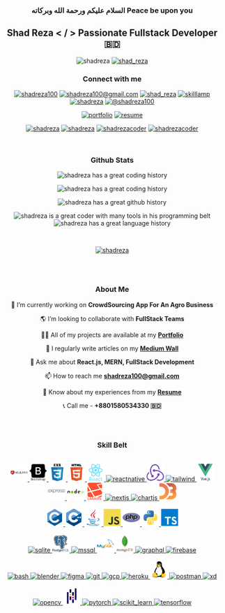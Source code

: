 <h3 align="center">
<span>السلام عليكم ورحمة الله وبركاته</span>
<span>Peace be upon you</span>
</h3>

<h2 align="center">
<span> Shad Reza < / > Passionate Fullstack Developer 🇧🇩 </span>
</h2>

<p align="center"> 
  <img src="https://komarev.com/ghpvc/?username=shadreza&label=Profile%20views%20since%20Sep%2027%202023&color=0e75b6&style=flat" alt="shadreza" />
  <span>              </span>
  <a href="https://wakatime.com/@fa5aec1d-8d9b-46d9-b1be-321ce433709e" target="blank"><img src="https://wakatime.com/badge/user/fa5aec1d-8d9b-46d9-b1be-321ce433709e.svg" alt="shad_reza" /></a> 
</p>


<h3 align="center">Connect with me</h3>
<p align="center">
  <a href="https://linkedin.com/in/shadreza100" target="blank"><img src="https://img.shields.io/badge/shadreza-0077B5?style=for-the-badge&logo=linkedin&logoColor=white" alt="shadreza100" /></a>
  <a href="mailto:shadreza100@gmail.com" target="blank"><img src="https://img.shields.io/badge/SHADREZA100-C71610?style=for-the-badge&logo=gmail&logoColor=white" alt="shadreza100@gmail.com" /></a>
  <a href="https://twitter.com/shad_reza" target="blank"><img src="https://img.shields.io/badge/ShadReza-000000?style=for-the-badge&logo=x&logoColor=white" alt="shad_reza" /></a>
  <a href="https://www.youtube.com/@skilllamp" target="blank"><img src="https://img.shields.io/badge/SkillLamp-FF0000?style=for-the-badge&logo=youtube&logoColor=white" alt="skilllamp" /></a>
  <a href="https://www.upwork.com/freelancers/~01394217970c69bef5" target="blank"><img src="https://img.shields.io/badge/ShadReza-16A302?style=for-the-badge&logo=Upwork&logoColor=white" alt="shadreza" /></a>
  <a href="https://medium.com/@shadreza100" target="blank"><img src="https://img.shields.io/badge/shadreza100-FFFFFF?style=for-the-badge&logo=medium&logoColor=black" alt="@shadreza100" /></a>
</p>

<p align="center">
  <a href="https://shadreza-portfolio-shadreza.vercel.app/" target="blank"><img src="https://img.shields.io/badge/Portfolio-255E63?style=for-the-badge&logo=About.me&logoColor=white" alt="portfolio"  /></a>
  <a href="https://drive.google.com/file/d/1mMuG3Gwh-UpvWjhlpPG-_aua2G36N-uk/view" target="blank"><img src="https://img.shields.io/badge/RESUME-E55604?style=for-the-badge&logoColor=white" alt="resume"  /></a>
</p>

<p align="center">
  <a href="https://codeforces.com/profile/shadreza" target="blank"><img   src="https://img.shields.io/badge/shadreza-445f9d?style=for-the-badge&logo=Codeforces&logoColor=white" alt="shadreza"  /></a>
  <a href="https://www.leetcode.com/shadreza" target="blank"><img  src="https://img.shields.io/badge/-shadreza-FFA116?style=for-the-badge&logo=LeetCode&logoColor=black" alt="shadreza"  /></a>
  <a href="https://www.codechef.com/users/shadrezacoder" target="blank"><img src="https://img.shields.io/badge/-shadrezacoder-5B4638?style=for-the-badge&logo=CodeChef&logoColor=white" alt="shadrezacoder"  /></a>
  <a href="https://www.hackerrank.com/shadrezacoder" target="blank"><img  src="https://img.shields.io/badge/-shadrezacoder-2EC866?style=for-the-badge&logo=HackerRank&logoColor=white" alt="shadrezacoder" /></a>
</p>

<br/>


<h3 align="center">Github Stats</h3>
<p align="center">
  <img src="https://github-readme-streak-stats.herokuapp.com/?user=shadreza&theme=dracula" alt="shadreza has a great coding history" />
</p>
<p align="center"> 

  <img src="https://github-readme-stats.vercel.app/api?username=shadreza&rank_icon=github&theme=date_night" alt="shadreza has a great coding history" />
  
</p>
<p align="center">
  <img src="http://github-profile-summary-cards.vercel.app/api/cards/profile-details?username=shadreza&theme=date_night" alt="shadreza has a great github history"/>
</p>
<p align="center">
  <img src="https://github-readme-stats.vercel.app/api/top-langs?username=shadreza&langs_count=10&show_icons=true&locale=en&layout=compact&theme=date_night" alt="shadreza is a great coder with many tools in his programming belt"/>
  <img src="http://github-profile-summary-cards.vercel.app/api/cards/most-commit-language?username=shadreza&theme=date_night" alt="shadreza has a great language history"/>
</p>

<br/>

<p align="center"><a href="https://github.com/ryo-ma/github-profile-trophy"><img src="https://github-profile-trophy.vercel.app/?username=shadreza" alt="shadreza" /></a></p>

<br/>
<br/>
<h3 align="center">About Me</h3>
<p align="center">
🔭 I’m currently working on <strong>CrowdSourcing App For An Agro Business</strong>
</p>
<p align="center">
🌎 I’m looking to collaborate with <strong>FullStack Teams</strong>
</p>
<p align="center">
👨‍💻 All of my projects are available at my <a href="https://shadreza-portfolio-shadreza.vercel.app/"><strong>Portfolio</strong></a>
</p>
<p align="center">
📝 I regularly write articles on my <a href="https://medium.com/@shadreza100"><strong>Medium Wall</strong></a>
</p>
<p align="center">
💬 Ask me about <strong>React.js, MERN, FullStack Development</strong>
</p>
<p align="center">
📫 How to reach me <a href="mailto:shadreza100@gmail.com"><strong>shadreza100@gmail.com</strong></a>
</p>
<p align="center">
📄 Know about my experiences from my <a href="https://drive.google.com/file/d/1mMuG3Gwh-UpvWjhlpPG-_aua2G36N-uk/view"><strong>Resume</strong></a>
</p>
<p align="center">
📞 Call me - <strong>+8801580534330 🇧🇩</strong>
</p>

<br/>
<br/>
<h3 align="center">Skill Belt</h3>
<p align="center">
<!-- <br/> -->
<!-- <strong>Frontend</strong> -->
<br/>
<a href="https://angular.io" target="_blank" rel="noreferrer"> <img
src="https://raw.githubusercontent.com/devicons/devicon/master/icons/angularjs/angularjs-original-wordmark.svg"
alt="angularjs" width="40" height="40" /> </a><a href="https://getbootstrap.com" target="_blank" rel="noreferrer"> <img
src="https://raw.githubusercontent.com/devicons/devicon/master/icons/bootstrap/bootstrap-plain-wordmark.svg"
alt="bootstrap" width="40" height="40" /> </a><a href="https://www.w3schools.com/css/" target="_blank" rel="noreferrer"> <img
src="https://raw.githubusercontent.com/devicons/devicon/master/icons/css3/css3-original-wordmark.svg"
alt="css3" width="40" height="40" /> </a><a href="https://www.w3.org/html/" target="_blank" rel="noreferrer"> <img
src="https://raw.githubusercontent.com/devicons/devicon/master/icons/html5/html5-original-wordmark.svg"
alt="html5" width="40" height="40" /> </a><a href="https://reactjs.org/" target="_blank" rel="noreferrer"> <img
src="https://raw.githubusercontent.com/devicons/devicon/master/icons/react/react-original-wordmark.svg"
alt="react" width="40" height="40" /> </a><a href="https://reactnative.dev/" target="_blank" rel="noreferrer"> <img
src="https://reactnative.dev/img/header_logo.svg" alt="reactnative" width="40" height="40" /> </a><a href="https://redux.js.org" target="_blank" rel="noreferrer"> <img
src="https://raw.githubusercontent.com/devicons/devicon/master/icons/redux/redux-original.svg" alt="redux"
width="40" height="40" /> </a><a href="https://tailwindcss.com/" target="_blank" rel="noreferrer"> <img
src="https://www.vectorlogo.zone/logos/tailwindcss/tailwindcss-icon.svg" alt="tailwind" width="40"
height="40" /> </a><a href="https://vuejs.org/" target="_blank" rel="noreferrer"> <img
src="https://raw.githubusercontent.com/devicons/devicon/master/icons/vuejs/vuejs-original-wordmark.svg"
alt="vuejs" width="40" height="40" /> </a><a href="https://expressjs.com" target="_blank" rel="noreferrer"> <img
src="https://raw.githubusercontent.com/devicons/devicon/master/icons/express/express-original-wordmark.svg"
alt="express" width="40" height="40" /> </a><a href="https://nodejs.org" target="_blank" rel="noreferrer"> <img
src="https://raw.githubusercontent.com/devicons/devicon/master/icons/nodejs/nodejs-original-wordmark.svg"
alt="nodejs" width="40" height="40" /> </a><a href="https://laravel.com/" target="_blank" rel="noreferrer"> <img
src="https://raw.githubusercontent.com/devicons/devicon/master/icons/laravel/laravel-plain-wordmark.svg"
alt="laravel" width="40" height="40" /> </a><a href="https://nextjs.org/" target="_blank" rel="noreferrer"> <img
src="https://cdn.worldvectorlogo.com/logos/nextjs-2.svg" alt="nextjs" width="40" height="40" /> </a><a href="https://www.chartjs.org" target="_blank" rel="noreferrer"> <img src="https://www.chartjs.org/media/logo-title.svg" alt="chartjs" width="40" height="40" /> </a><a href="https://d3js.org/" target="_blank" rel="noreferrer"> <img
src="https://raw.githubusercontent.com/devicons/devicon/master/icons/d3js/d3js-original.svg" alt="d3js"
width="40" height="40" /> </a><br />
<!-- <br/> -->
<!-- <strong>Backend</strong> -->
<!-- <br/ -->
<!-- <br/> -->
<!-- <strong>Data Visualisation</strong> -->
<!-- <br/> -->
<!-- <br/> -->
<!-- <strong>Programming Languages</strong> -->
<br/>
<a href="https://www.cprogramming.com/" target="_blank" rel="noreferrer"> <img
src="https://raw.githubusercontent.com/devicons/devicon/master/icons/c/c-original.svg" alt="c" width="40"
height="40" /> </a><a href="https://www.w3schools.com/cpp/" target="_blank" rel="noreferrer"> <img
src="https://raw.githubusercontent.com/devicons/devicon/master/icons/cplusplus/cplusplus-original.svg"
alt="cplusplus" width="40" height="40" /> </a><a href="https://www.java.com" target="_blank" rel="noreferrer"> <img
src="https://raw.githubusercontent.com/devicons/devicon/master/icons/java/java-original.svg" alt="java"
width="40" height="40" /> </a><a href="https://developer.mozilla.org/en-US/docs/Web/JavaScript" target="_blank" rel="noreferrer"> <img
src="https://raw.githubusercontent.com/devicons/devicon/master/icons/javascript/javascript-original.svg"
alt="javascript" width="40" height="40" /> </a><a href="https://www.php.net" target="_blank"
rel="noreferrer">
<img src="https://raw.githubusercontent.com/devicons/devicon/master/icons/php/php-original.svg" alt="php"
width="40" height="40" /> </a><a href="https://www.python.org" target="_blank" rel="noreferrer"> <img
src="https://raw.githubusercontent.com/devicons/devicon/master/icons/python/python-original.svg"
alt="python" width="40" height="40" /> </a><a href="https://www.typescriptlang.org/" target="_blank" rel="noreferrer"> <img
src="https://raw.githubusercontent.com/devicons/devicon/master/icons/typescript/typescript-original.svg"
alt="typescript" width="40" height="40" /> </a><br />
<!-- <br/> -->
<!-- <strong>Database</strong> -->
<br/>
<a href="https://www.sqlite.org/" target="_blank" rel="noreferrer"> <img
src="https://www.vectorlogo.zone/logos/sqlite/sqlite-icon.svg" alt="sqlite" width="40" height="40" /> </a><a href="https://www.postgresql.org" target="_blank" rel="noreferrer"> <img
src="https://raw.githubusercontent.com/devicons/devicon/master/icons/postgresql/postgresql-original-wordmark.svg"
alt="postgresql" width="40" height="40" /> </a><a href="https://www.microsoft.com/en-us/sql-server" target="_blank" rel="noreferrer"> <img
src="https://www.svgrepo.com/show/303229/microsoft-sql-server-logo.svg" alt="mssql" width="40"
height="40" />
</a><a href="https://www.mysql.com/" target="_blank" rel="noreferrer"> <img
src="https://raw.githubusercontent.com/devicons/devicon/master/icons/mysql/mysql-original-wordmark.svg"
alt="mysql" width="40" height="40" /> </a><a href="https://www.mongodb.com/" target="_blank" rel="noreferrer"> <img
src="https://raw.githubusercontent.com/devicons/devicon/master/icons/mongodb/mongodb-original-wordmark.svg"
alt="mongodb" width="40" height="40" /> </a><a href="https://graphql.org" target="_blank" rel="noreferrer"> <img
src="https://www.vectorlogo.zone/logos/graphql/graphql-icon.svg" alt="graphql" width="40" height="40" />
</a><a href="https://firebase.google.com/" target="_blank" rel="noreferrer"> <img
src="https://www.vectorlogo.zone/logos/firebase/firebase-icon.svg" alt="firebase" width="40" height="40" />
</a><br />
<!-- <br/> -->
<!-- <strong>Tools</strong> -->
<br/>
<a href="https://www.gnu.org/software/bash/" target="_blank" rel="noreferrer"> <img
src="https://www.vectorlogo.zone/logos/gnu_bash/gnu_bash-icon.svg" alt="bash" width="40" height="40" /> </a><a href="https://www.blender.org/" target="_blank" rel="noreferrer"> <img
src="https://download.blender.org/branding/community/blender_community_badge_white.svg" alt="blender"
width="40" height="40" /> </a><a href="https://www.figma.com/" target="_blank" rel="noreferrer"> <img
src="https://www.vectorlogo.zone/logos/figma/figma-icon.svg" alt="figma" width="40" height="40" /> </a>
<a href="https://git-scm.com/" target="_blank" rel="noreferrer"> <img
src="https://www.vectorlogo.zone/logos/git-scm/git-scm-icon.svg" alt="git" width="40" height="40" /> </a><a href="https://cloud.google.com" target="_blank" rel="noreferrer"> <img
src="https://www.vectorlogo.zone/logos/google_cloud/google_cloud-icon.svg" alt="gcp" width="40"
height="40" />
</a><a href="https://heroku.com" target="_blank" rel="noreferrer"> <img
src="https://www.vectorlogo.zone/logos/heroku/heroku-icon.svg" alt="heroku" width="40" height="40" /> </a><a href="https://www.linux.org/" target="_blank" rel="noreferrer"> <img
src="https://raw.githubusercontent.com/devicons/devicon/master/icons/linux/linux-original.svg" alt="linux"
width="40" height="40" /> </a><a href="https://postman.com" target="_blank" rel="noreferrer"> <img
src="https://www.vectorlogo.zone/logos/getpostman/getpostman-icon.svg" alt="postman" width="40"
height="40" />
</a><a href="https://www.adobe.com/products/xd.html" target="_blank" rel="noreferrer"> <img
src="https://cdn.worldvectorlogo.com/logos/adobe-xd.svg" alt="xd" width="40" height="40" /> </a><br />
<!-- <br/> -->
<!-- <strong>AI & ML</strong> -->
<br/>
<a href="https://opencv.org/" target="_blank" rel="noreferrer"> <img
src="https://www.vectorlogo.zone/logos/opencv/opencv-icon.svg" alt="opencv" width="40" height="40" /> </a><a href="https://pandas.pydata.org/" target="_blank" rel="noreferrer"> <img
src="https://raw.githubusercontent.com/devicons/devicon/2ae2a900d2f041da66e950e4d48052658d850630/icons/pandas/pandas-original.svg"
alt="pandas" width="40" height="40" /> </a><a href="https://pytorch.org/" target="_blank" rel="noreferrer"> <img
src="https://www.vectorlogo.zone/logos/pytorch/pytorch-icon.svg" alt="pytorch" width="40" height="40" />
</a><a href="https://scikit-learn.org/" target="_blank" rel="noreferrer"> <img
src="https://upload.wikimedia.org/wikipedia/commons/0/05/Scikit_learn_logo_small.svg" alt="scikit_learn"
width="40" height="40" /> </a><a href="https://www.tensorflow.org" target="_blank" rel="noreferrer"> <img
src="https://www.vectorlogo.zone/logos/tensorflow/tensorflow-icon.svg" alt="tensorflow" width="40"
height="40" /> </a></p>
